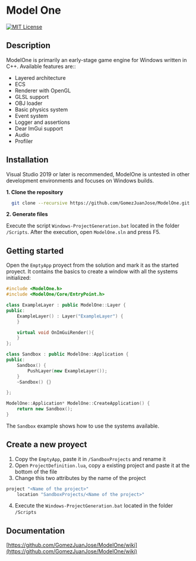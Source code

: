 # Model One

[![MIT License](https://img.shields.io/badge/License-MIT-green.svg)](https://choosealicense.com/licenses/mit/)

## Description
ModelOne is primarily an early-stage game engine for Windows written in C++. Available features are::
+ Layered architecture
+ ECS
+ Renderer with OpenGL
+ GLSL support
+ OBJ loader
+ Basic physics system
+ Event system
+ Logger and assertions
+ Dear ImGui support
+ Audio
+ Profiler


## Installation
Visual Studio 2019 or later is recommended, ModelOne is untested in other development environments and focuses on Windows builds.

**1. Clone the repository**
```bash
  git clone --recursive https://github.com/GomezJuanJose/ModelOne.git
```

**2. Generate files**

Execute the script `Windows-ProjectGeneration.bat` located in the folder `/Scripts`. After the execution, open `ModelOne.sln` and press F5.


## Getting started
Open the `EmptyApp` proyect from the solution and mark it as the started proyect. It contains the basics to create a window with all the systems initialized:
```c++
#include <ModelOne.h>
#include <ModelOne/Core/EntryPoint.h>

class ExampleLayer : public ModelOne::Layer {
public:
	ExampleLayer() : Layer("ExampleLayer") {
	}

	virtual void OnImGuiRender(){
	}
};

class Sandbox : public ModelOne::Application {
public:
	Sandbox() {
		PushLayer(new ExampleLayer());
	}
	~Sandbox() {}

};

ModelOne::Application* ModelOne::CreateApplication() {
	return new Sandbox();
}
```
The `Sandbox` example shows how to use the systems available.

## Create a new proyect
1. Copy the `EmptyApp`, paste it in `/SandboxProjects` and rename it
2. Open `ProjectDefinition.lua`, copy a existing project and paste it at the bottom of the file
3. Change this two attributes by the name of the project
```lua
project "<Name of the project>"
    location "SandboxProjects/<Name of the project>"
```
4. Execute the `Windows-ProjectGeneration.bat` located in the folder `/Scripts`

## Documentation

[https://github.com/GomezJuanJose/ModelOne/wiki](https://github.com/GomezJuanJose/ModelOne/wiki)

